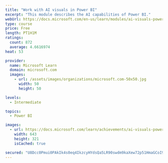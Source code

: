 ```yaml
---
title: "Work with AI visuals in Power BI"
excerpt: "This module describes the AI capabilities of Power BI."
webUrl: https://docs.microsoft.com/en-us/learn/modules/ai-visuals-power-bi/
type: course
price: Free
length: PT1H1M
ratings:
  count: 872
  average: 4.6616974
heat: 53

provider:
  name: Microsoft Learn
  domain: microsoft.com
  images:
    - url: /assets/images/organizations/microsoft.com-50x50.jpg
      width: 50
      height: 50

levels:
  - Intermediate

topics:
  - Power BI

images:
  - url: https://docs.microsoft.com/learn/achievements/ai-visuals-power-bi-social.png
    width: 643
    height: 321
    isCached: true

secured: "U8Dcc0Pmui0PAkIk4s0eq4IkzcyHYdsQa5LR90swdm9kaXew72p51HmaGCoI92lhdjX9Lm+E+WDGEn58jCx5SDYk937sGYlTClWtB2zTiN3jRmM8Yehu+E7WTFIYCrKtfpI0kKgQtDOFE9zKqDUQ45Y544uGKqYG+uyr8CJ6kXMKFu5o8k8RXK+gfobBpLNnuXUpl2iuQ1BQpgP+4wVy+TG2NVFMWb3weWKNQTH2nJ3N5BBJTWR0F41Zp87z1VD7jqTVepwNiDWk1nvFpP9di6u/sWQ21ncINrrSiFM+LIxqhoLPT6RMbLDCdPwIM8FoQsCRptRJJ6Iv/HcDcG8LNlKCYD9VtyItUusIY1HaH43ln0kc+/puXlr/LKG3k0hyg7IvqiG4KWOeCne24XrcuflnNCoDZWSADLsgXcOE+I4=;mcvA0gRBUUlbSbgVIWEFzg=="
---
```


